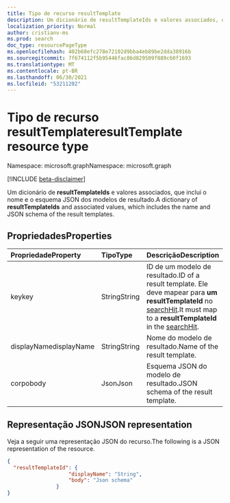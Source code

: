 ```yaml
---
title: Tipo de recurso resultTemplate
description: Um dicionário de resultTemplateIds e valores associados, que incluem o nome e o esquema JSON dos modelos de resultado.
localization_priority: Normal
author: cristianv-ms
ms.prod: search
doc_type: resourcePageType
ms.openlocfilehash: 402b60efc278e72102d9bba4eb89be2dda38916b
ms.sourcegitcommit: 7f674112f5b95446fac86d829509f889c60f1693
ms.translationtype: MT
ms.contentlocale: pt-BR
ms.lasthandoff: 06/30/2021
ms.locfileid: "53211202"
---
```

# <a name="resulttemplate-resource-type"></a><span data-ttu-id="c494d-103">Tipo de recurso resultTemplate</span><span class="sxs-lookup"><span data-stu-id="c494d-103">resultTemplate resource type</span></span>

<span data-ttu-id="c494d-104">Namespace: microsoft.graph</span><span class="sxs-lookup"><span data-stu-id="c494d-104">Namespace: microsoft.graph</span></span>

[!INCLUDE [beta-disclaimer](../../includes/beta-disclaimer.md)]

<span data-ttu-id="c494d-105">Um dicionário de **resultTemplateIds** e valores associados, que inclui o nome e o esquema JSON dos modelos de resultado.</span><span class="sxs-lookup"><span data-stu-id="c494d-105">A dictionary of **resultTemplateIds** and associated values, which includes the name and JSON schema of the result templates.</span></span>

## <a name="properties"></a><span data-ttu-id="c494d-106">Propriedades</span><span class="sxs-lookup"><span data-stu-id="c494d-106">Properties</span></span>

| <span data-ttu-id="c494d-107">Propriedade</span><span class="sxs-lookup"><span data-stu-id="c494d-107">Property</span></span>     | <span data-ttu-id="c494d-108">Tipo</span><span class="sxs-lookup"><span data-stu-id="c494d-108">Type</span></span>        | <span data-ttu-id="c494d-109">Descrição</span><span class="sxs-lookup"><span data-stu-id="c494d-109">Description</span></span> |
|:-------------|:------------|:------------|
|<span data-ttu-id="c494d-110">key</span><span class="sxs-lookup"><span data-stu-id="c494d-110">key</span></span>|<span data-ttu-id="c494d-111">String</span><span class="sxs-lookup"><span data-stu-id="c494d-111">String</span></span>|<span data-ttu-id="c494d-112">ID de um modelo de resultado.</span><span class="sxs-lookup"><span data-stu-id="c494d-112">ID of a result template.</span></span> <span data-ttu-id="c494d-113">Ele deve mapear para **um resultTemplateId** no [searchHit](searchhit.md).</span><span class="sxs-lookup"><span data-stu-id="c494d-113">It must map to a **resultTemplateId** in the [searchHit](searchhit.md).</span></span>|
|<span data-ttu-id="c494d-114">displayName</span><span class="sxs-lookup"><span data-stu-id="c494d-114">displayName</span></span>|<span data-ttu-id="c494d-115">String</span><span class="sxs-lookup"><span data-stu-id="c494d-115">String</span></span>|<span data-ttu-id="c494d-116">Nome do modelo de resultado.</span><span class="sxs-lookup"><span data-stu-id="c494d-116">Name of the result template.</span></span>|
|<span data-ttu-id="c494d-117">corpo</span><span class="sxs-lookup"><span data-stu-id="c494d-117">body</span></span>|<span data-ttu-id="c494d-118">Json</span><span class="sxs-lookup"><span data-stu-id="c494d-118">Json</span></span>|<span data-ttu-id="c494d-119">Esquema JSON do modelo de resultado.</span><span class="sxs-lookup"><span data-stu-id="c494d-119">JSON schema of the result template.</span></span>|

## <a name="json-representation"></a><span data-ttu-id="c494d-120">Representação JSON</span><span class="sxs-lookup"><span data-stu-id="c494d-120">JSON representation</span></span>

<span data-ttu-id="c494d-121">Veja a seguir uma representação JSON do recurso.</span><span class="sxs-lookup"><span data-stu-id="c494d-121">The following is a JSON representation of the resource.</span></span>

<!-- {
  "blockType": "resource",
  "optionalProperties": [

  ],
  "@odata.type": "microsoft.graph.resultTemplate",
  "baseType": null
}-->


```json
{
  "resultTemplateId": {
                    "displayName": "String",
                    "body": "Json schema"
                }
}
```


<!-- uuid: 16cd6b66-4b1a-43a1-adaf-3a886856ed98
2019-02-04 14:57:30 UTC -->
<!-- {
  "type": "#page.annotation",
  "description": "resultTemplate resource",
  "keywords": "",
  "section": "documentation",
  "tocPath": ""
}-->


